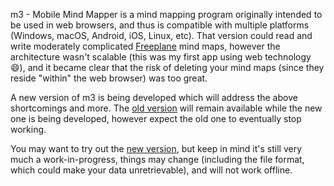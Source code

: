 m3 - Mobile Mind Mapper is a mind mapping program originally intended
to be used in web browsers, and thus is compatible with multiple platforms
(Windows, macOS, Android, iOS, Linux, etc). That version could read and
write moderately complicated
[Freeplane](https://www.freeplane.org/wiki/index.php/Home) mind maps,
however the architecture wasn't scalable (this was my first app using
web technology :smile:), and it became clear that the risk of deleting
your mind maps (since they reside "within" the web browser) was too
great.

A new version of m3 is being developed which will address the above
shortcomings and more. The
[old version](http://glenreesor.ca/m3) will remain available while the
new one is being developed, however expect the old one to eventually
stop working.

You may want to try out the [new version](https://glenreesor.ca/projects/m3-demo),
but keep in mind it's still very much a work-in-progress, things may change
(including the file format, which could make your data unretrievable), and will
not work offline.
